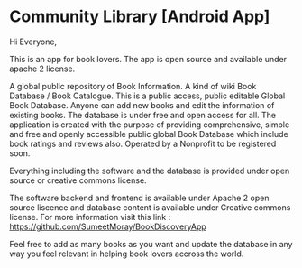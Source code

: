 # Community Library [Android App]

Hi Everyone,

This is an app for book lovers. The app is open source and available under apache 2 license. 

A global public repository of Book Information. A kind of wiki Book Database / Book Catalogue. 
This is a public access, public editable Global Book Database. Anyone can add new books and edit the information of existing books. The database is under free and open access for all.
The application is created with the purpose of providing comprehensive, simple and free and openly accessible public global Book Database which include book ratings and reviews also. 
Operated by a Nonprofit to be registered soon.

Everything including the software and the database is provided under open source or creative commons license.

The software backend and frontend is available under Apache 2 open source liscence and database content is available under Creative commons license. For more information visit this link : https://github.com/SumeetMoray/BookDiscoveryApp

Feel free to add as many books as you want and update the database in any way you feel relevant in helping book lovers accross the world.

